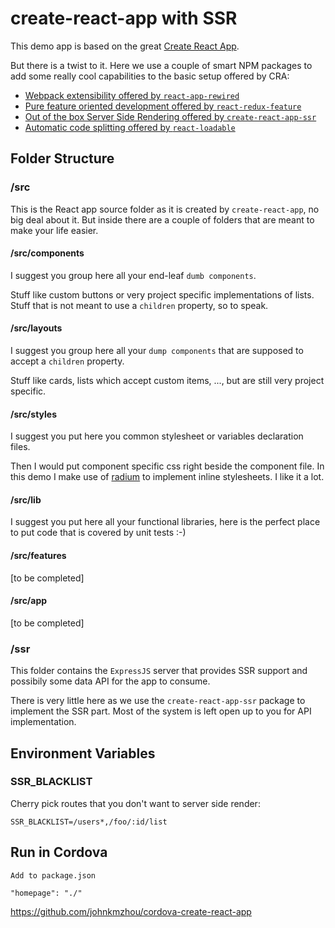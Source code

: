 # create-react-app with SSR

This demo app is based on the great 
[Create React App](https://github.com/facebookincubator/create-react-app).

But there is a twist to it. Here we use a couple of smart NPM packages to add some
really cool capabilities to the basic setup offered by CRA:

- [Webpack extensibility offered by `react-app-rewired`](https://www.npmjs.com/package/react-app-rewired)
- [Pure feature oriented development offered by `react-redux-feature`](https://www.npmjs.com/package/react-redux-feature)
- [Out of the box Server Side Rendering offered by `create-react-app-ssr`](https://www.npmjs.com/package/create-react-app-ssr)
- [Automatic code splitting offered by `react-loadable`](https://www.npmjs.com/package/react-loadable)

## Folder Structure

### /src

This is the React app source folder as it is created by `create-react-app`, no big deal
about it. But inside there are a couple of folders that are meant to make your life easier.

#### /src/components

I suggest you group here all your end-leaf `dumb components`.

Stuff like custom buttons or very project specific implementations of lists.
Stuff that is not meant to use a `children` property, so to speak.

#### /src/layouts

I suggest you group here all your `dump components` that are supposed to accept
a `children` property.

Stuff like cards, lists which accept custom items, ..., but are still very
project specific.

#### /src/styles

I suggest you put here you common stylesheet or variables declaration files.

Then I would put component specific css right beside the component file. In this demo
I make use of [radium](https://www.npmjs.com/package/radium) to implement inline stylesheets.
I like it a lot.

#### /src/lib

I suggest you put here all your functional libraries, here is the perfect place to put
code that is covered by unit tests :-)

#### /src/features

[to be completed]

#### /src/app

[to be completed]

### /ssr

This folder contains the `ExpressJS` server that provides SSR support and possibily some
data API for the app to consume.

There is very little here as we use the `create-react-app-ssr` package to implement the SSR
part. Most of the system is left open up to you for API implementation.

## Environment Variables

### SSR_BLACKLIST

Cherry pick routes that you don't want to server side render:

```
SSR_BLACKLIST=/users*,/foo/:id/list
```


## Run in Cordova

```
Add to package.json

"homepage": "./"

```

https://github.com/johnkmzhou/cordova-create-react-app
